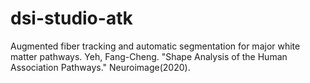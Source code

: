 # dsi-studio-atk

Augmented fiber tracking and automatic segmentation for major white matter pathways.
Yeh, Fang-Cheng. "Shape Analysis of the Human Association Pathways." Neuroimage(2020).
